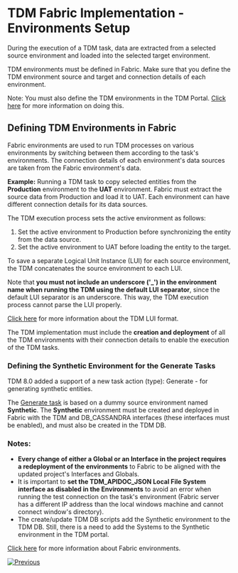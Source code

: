 # TDM Fabric Implementation - Environments Setup

During the execution of a TDM task, data are extracted from a selected source environment and loaded into the selected target environment.

TDM environments must be defined in Fabric. Make sure that you define the TDM environment source and target and connection details of each environment. 

Note: You must also define the TDM environments in the TDM Portal. [Click here](/articles/TDM/tdm_gui/07_tdm_gui_environment_overview.md) for more information on doing this.  


## Defining TDM Environments in Fabric

Fabric environments are used to run TDM processes on various environments by switching between them according to the task's environments.  The connection details of each environment's data sources are taken from the Fabric environment's data.

**Example:** Running a TDM task to copy selected entities from the **Production** environment to the **UAT** environment. Fabric must extract the source data from Production and load it to UAT. Each environment can have different connection details for its data sources. 

The TDM execution process sets the active environment as follows:

   1. Set the active environment to Production before synchronizing the entity from the data source.
   2. Set the active environment to UAT before loading the entity to the target.

 To save a separate Logical Unit Instance (LUI) for each source environment, the TDM concatenates the source environment to each LUI.

Note that **you must not include an underscore ('_') in the environment name when running the TDM using the default LUI separator**, since the default LUI separator is an underscore. This way, the TDM execution process cannot parse the LUI properly.

 [Click here](01_tdm_set_instance_per_env_and_version.md) for more information about the TDM LUI format. 

The TDM implementation must include the **creation and deployment** of all the TDM environments with their connection details to enable the execution of the TDM tasks. 

### Defining the Synthetic Environment for the Generate Tasks

TDM 8.0 added a support of a new task action (type): Generate - for generating synthetic entities.

The [Generate task](/articles/TDM/tdm_gui/16a_generate_task.md) is based on a dummy source environment named **Synthetic**. The **Synthetic** environment must be created and deployed in Fabric with the TDM and DB_CASSANDRA interfaces (these interfaces must be enabled), and must also be created in the TDM DB.



### Notes:

- **Every change of either a Global or an Interface in the project requires a redeployment of the environments** to Fabric to be aligned with the updated project's Interfaces and Globals.
- It is important to **set the TDM_APIDOC_JSON Local File System interface as disabled in the Environments** to avoid an error when running the test connection on the task's environment (Fabric server has a different IP address than the local windows machine and cannot connect window's directory).
- The create/update TDM DB scripts add the Synthetic environment to the TDM DB. Still, there is a need to add the Systems to the Synthetic environment in the TDM portal.

[Click here](/articles/25_environments/02_create_new_environment.md) for more information about Fabric environments.

[![Previous](/articles/images/Previous.png)](12_tdm_error_handling_and_statistics.md)
